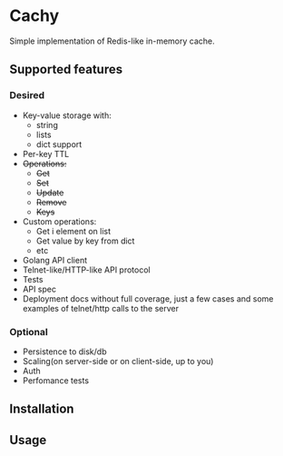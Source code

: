 # Cachy

Simple implementation of Redis-like in-memory cache.

## Supported features

### Desired

- Key-value storage with:
	- string
	- lists
	- dict support
- Per-key TTL
- ~~Operations:~~
	- ~~Get~~
	- ~~Set~~
	- ~~Update~~
	- ~~Remove~~
	- ~~Keys~~
- Custom operations:
	- Get i element on list
	- Get value by key from dict
	- etc
- Golang API client
- Telnet-like/HTTP-like API protocol
- Tests
- API spec
- Deployment docs without full coverage, just a few cases and some examples of telnet/http calls to the server

### Optional

- Persistence to disk/db
- Scaling(on server-side or on client-side, up to you)
- Auth
- Perfomance tests

## Installation

## Usage



